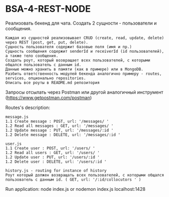 # BSA-4-REST-NODE
Реализовать бекенд для чата. Создать 2 сущности - пользователи и сообщения.

    Каждая из сущностей реализовывает CRUD (create, read, update, delete) через REST (post, get, put, delete).
    Сущность пользователя содержит базовые поля (имя и пр.)
    Сущность сообщения содержит senderId и receiverId (id пользователей), а также тело сообщения.
    Создать роут, который возвращает всех пользователей, с которыми общался пользователь с данным id.
    Данные можно хранить в памяти (как в примере) или в MongoDB.
    Разбить ответственность модулей бекенда аналогично примеру - routes, services, опционально repositories.
    Описать все роуты в README.md репозитория

Запросы отсылать через Postman или другой аналогичный инструмент (https://www.getpostman.com/postman)


Routes's description:

    message.js
    1.1 Create message : POST, url: '/messages/ '
    1.2 Read all messages : GET, url: '/messages/ '
    1.2 Update message : PUT, url: '/messages/:id '
    1.2 Delete message : DELETE, url: '/messages/:id '

    user.js
    1.1 Create user : POST, url: '/users/ '
    1.2 Read all users : GET, url: '/users/ '
    1.2 Update user : PUT, url: '/users/:id '
    1.2 Delete user : DELETE, url: '/users/:id '

    history.js - routing for instance of history
    Роут который должен возвращать всех пользователей, с которыми общался пользователь с данным id. ( GET, url: '/:id/collocutors ' )

Run application: node index.js or nodemon index.js
localhost:1428
